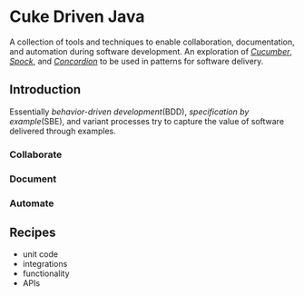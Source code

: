 # Cuke Driven Java
A collection of tools and techniques to enable collaboration, documentation, and automation during software development. An exploration of [_Cucumber_](https://cucumber.io/), [_Spock_](http://spockframework.org/), and [_Concordion_](https://concordion.org/) to be used in patterns for software delivery.   
## Introduction
Essentially _behavior-driven development_(BDD), _specification by example_(SBE), and variant processes try to capture the value of software delivered through examples.
### Collaborate
### Document
### Automate
## Recipes
  - unit code
  - integrations
  - functionality
  - APIs